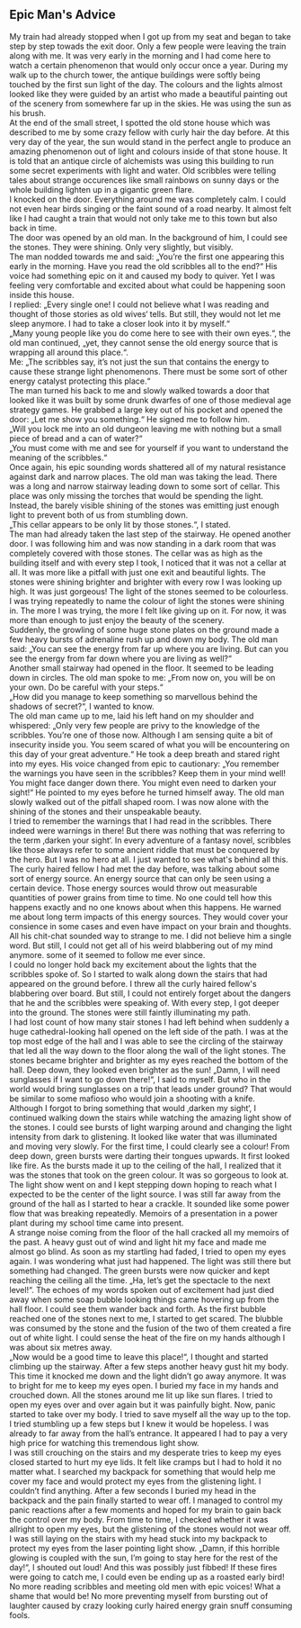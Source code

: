 ## Epic Man's Advice

My train had already stopped when I got up from my seat and began to take step by step towads the exit door. Only a few people were leaving the train along with me. It was very early in the morning and I had come here to watch a certain phenomenon that would only occur once a year. During my walk up to the church tower, the antique buildings were softly being touched by the first sun light of the day. The colours and the lights almost looked like they were guided by an artist who made a beautiful painting out of the scenery from somewhere far up in the skies. He was using the sun as his brush.  
At the end of the small street, I spotted the old stone house which was described to me by some crazy fellow with curly hair the day before. At this very day of the year, the sun would stand in the perfect angle to produce an amazing phenomenon out of light and colours inside of that stone house. It is told that an antique circle of alchemists was using this building to run some secret experiments with light and water. Old scribbles were telling tales about strange occurences like small rainbows on sunny days or the whole building lighten up in a gigantic green flare.  
I knocked on the door. Everything around me was completely calm. I could not even hear birds singing or the faint sound of a road nearby. It almost felt like I had caught a train that would not only take me to this town but also back in time.  
The door was opened by an old man. In the background of him, I could see the stones. They were shining. Only very slightly, but visibly.  
The man nodded towards me and said: „You’re the first one appearing this early in the morning. Have you read the old scribbles all to the end?“ His voice had something epic on it and caused my body to quiver. Yet I was feeling very comfortable and excited about what could be happening soon inside this house.  
I replied: „Every single one! I could not believe what I was reading and thought of those stories as old wives‘ tells. But still, they would not let me sleep anymore. I had to take a closer look into it by myself.“  
„Many young people like you do come here to see with their own eyes.“, the old man continued, „yet, they cannot sense the old energy source that is wrapping all around this place.“.  
Me: „The scribbles say, it’s not just the sun that contains the energy to cause these strange light phenomenons. There must be some sort of other energy catalyst protecting this place.“  
The man turned his back to me and slowly walked towards a door that looked like it was built by some drunk dwarfes of one of those medieval age strategy games. He grabbed a large key out of his pocket and opened the door: „Let me show you something.“ He signed me to follow him.  
„Will you lock me into an old dungeon leaving me with nothing but a small piece of bread and a can of water?“  
„You must come with me and see for yourself if you want to understand the meaning of the scribbles.“  
Once again, his epic sounding words shattered all of my natural resistance against dark and narrow places. The old man was taking the lead. There was a long and narrow stairway leading down to some sort of cellar. This place was only missing the torches that would be spending the light. Instead, the barely visible shining of the stones was emitting just enough light to prevent both of us from stumbling down.  
„This cellar appears to be only lit by those stones.“, I stated.  
The man had already taken the last step of the stairway. He opened another door. I was following him and was now standing in a dark room that was completely covered with those stones. The cellar was as high as the building itself and with every step I took, I noticed that it was not a cellar at all. It was more like a pitfall with just one exit and beautiful lights. The stones were shining brighter and brighter with every row I was looking up high. It was just gorgeous! The light of the stones seemed to be colourless. I was trying repeatedly to name the colour of light the stones were shining in. The more I was trying, the more I felt like giving up on it. For now, it was more than enough to just enjoy the beauty of the scenery.  
Suddenly, the growling of some huge stone plates on the ground made a few heavy bursts of adrenaline rush up and down my body. The old man said: „You can see the energy from far up where you are living. But can you see the energy from far down where you are living as well?“  
Another small stairway had opened in the floor. It seemed to be leading down in circles. The old man spoke to me: „From now on, you will be on your own. Do be careful with your steps.“  
„How did you manage to keep something so marvellous behind the shadows of secret?“, I wanted to know.  
The old man came up to me, laid his left hand on my shoulder and whispered: „Only very few people are privy to the knowledge of the scribbles. You’re one of those now. Although I am sensing quite a bit of insecurity inside you. You seem scared of what you will be encountering on this day of your great adventure.“ He took a deep breath and stared right into my eyes. His voice changed from epic to cautionary: „You remember the warnings you have seen in the scribbles? Keep them in your mind well! You might face danger down there. You might even need to darken your sight!“ He pointed to my eyes before he turned himself away. The old man slowly walked out of the pitfall shaped room. I was now alone with the shining of the stones and their unspeakable beauty.  
I tried to remember the warnings that I had read in the scribbles. There indeed were warnings in there! But there was nothing that was referring to the term ‚darken your sight‘. In every adventure of a fantasy novel, scribbles like those always refer to some ancient riddle that must be conquered by the hero. But I was no hero at all. I just wanted to see what's behind all this.  
The curly haired fellow I had met the day before, was talking about some sort of energy source. An energy source that can only be seen using a certain device. Those energy sources would throw out measurable quantities of power grains from time to time. No one could tell how this happens exactly and no one knows about when this happens. He warned me about long term impacts of this energy sources. They would cover your consience in some cases and even have impact on your brain and thoughts.  
All his chit-chat sounded way to strange to me. I did not believe him a single word. But still, I could not get all of his weird blabbering out of my mind anymore. some of it seemed to follow me ever since.  
I could no longer hold back my excitement about the lights that the scribbles spoke of. So I started to walk along down the stairs that had appeared on the ground before. I threw all the curly haired fellow's blabbering over board. But still, I could not entirely forget about the dangers that he and the scribbles were speaking of. With every step, I got deeper into the ground. The stones were still faintly illuminating my path.  
I had lost count of how many stair stones I had left behind when suddenly a huge cathedral-looking hall opened on the left side of the path. I was at the top most edge of the hall and I was able to see the circling of the stairway that led all the way down to the floor along the wall of the light stones. The stones became brighter and brighter as my eyes reached the bottom of the hall. Deep down, they looked even brighter as the sun! „Damn, I will need sunglasses if I want to go down there!“, I said to myself. But who in the world would bring sunglasses on a trip that leads under ground? That would be similar to some mafioso who would join a shooting with a knife.  
Although I forgot to bring something that would ‚darken my sight‘, I continued walking down the stairs while watching the amazing light show of the stones. I could see bursts of light warping around and changing the light intensity from dark to glistening. It looked like water that was illuminated and moving very slowly. For the first time, I could clearly see a colour! From deep down, green bursts were darting their tongues upwards. It first looked like fire. As the bursts made it up to the ceiling of the hall, I realized that it was the stones that took on the green colour. It was so gorgeous to look at.  
The light show went on and I kept stepping down hoping to reach what I expected to be the center of the light source. I was still far away from the ground of the hall as I started to hear a crackle. It sounded like some power flow that was breaking repeatedly. Memoirs of a presentation in a power plant during my school time came into present.  
A strange noise coming from the floor of the hall cracked all my memoirs of the past. A heavy gust out of wind and light hit my face and made me almost go blind. As soon as my startling had faded, I tried to open my eyes again. I was wondering what just had happened. The light was still there but something had changed. The green bursts were now quicker and kept reaching the ceiling all the time. „Ha, let’s get the spectacle to the next level!“. The echoes of my words spoken out of excitement had just died away when some soap bubble looking things came hovering up from the hall floor. I could see them wander back and forth. As the first bubble reached one of the stones next to me, I started to get scared. The blubble was consumed by the stone and the fusion of the two of them created a fire out of white light. I could sense the heat of the fire on my hands although I was about six metres away.  
„Now would be a good time to leave this place!“, I thought and started climbing up the stairway. After a few steps another heavy gust hit my body. This time it knocked me down and the light didn’t go away anymore. It was to bright for me to keep my eyes open. I buried my face in my hands and crouched down. All the stones around me lit up like sun flares. I tried to open my eyes over and over again but it was painfully bight. Now, panic started to take over my body. I tried to save myself all the way up to the top. I tried stumbling up a few steps but I knew it would be hopeless. I was already to far away from the hall’s entrance. It appeared I had to pay a very high price for watching this tremendous light show.  
I was still crouching on the stairs and my desperate tries to keep my eyes closed started to hurt my eye lids. It felt like cramps but I had to hold it no matter what. I searched my backpack for something that would help me cover my face and would protect my eyes from the glistening light. I couldn’t find anything. After a few seconds I buried my head in the backpack and the pain finally started to wear off. I managed to control my panic reactions after a few moments and hoped for my brain to gain back the control over my body. From time to time, I checked whether it was allright to open my eyes, but the glistening of the stones would not wear off.  
I was still laying on the stairs with my head stuck into my backpack to protect my eyes from the laser pointing light show. „Damn, if this horrible glowing is coupled with the sun, I’m going to stay here for the rest of the day!“, I shouted out loud! And this was possibly just fibbed! If these fires were going to catch me, I could even be ending up as a roasted early bird! No more reading scribbles and meeting old men with epic voices! What a shame that would be! No more preventing myself from bursting out of laughter caused by crazy looking curly haired energy grain snuff consuming fools.

